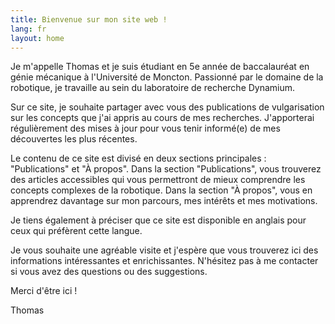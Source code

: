 ```yaml
---
title: Bienvenue sur mon site web !
lang: fr
layout: home
---
```


Je m'appelle Thomas et je suis étudiant en 5e année de baccalauréat en génie mécanique à l'Université de Moncton. Passionné par le domaine de la robotique, je travaille au sein du laboratoire de recherche Dynamium.

Sur ce site, je souhaite partager avec vous des publications de vulgarisation sur les concepts que j'ai appris au cours de mes recherches. J'apporterai régulièrement des mises à jour pour vous tenir informé(e) de mes découvertes les plus récentes.

Le contenu de ce site est divisé en deux sections principales : "Publications" et "À propos". Dans la section "Publications", vous trouverez des articles accessibles qui vous permettront de mieux comprendre les concepts complexes de la robotique. Dans la section "À propos", vous en apprendrez davantage sur mon parcours, mes intérêts et mes motivations.

Je tiens également à préciser que ce site est disponible en anglais pour ceux qui préfèrent cette langue.

Je vous souhaite une agréable visite et j'espère que vous trouverez ici des informations intéressantes et enrichissantes. N'hésitez pas à me contacter si vous avez des questions ou des suggestions.

Merci d'être ici !

Thomas